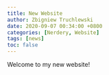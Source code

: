 ```yaml
---
title: New Website
author: Zbigniew Truchlewski
date: 2020-09-07 00:34:00 +0800
categories: [Nerdery, Website]
tags: [news]
toc: false
---
```


Welcome to my new website!